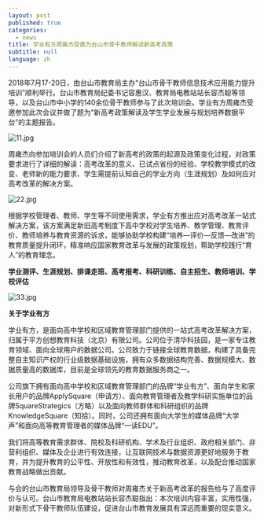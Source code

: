 ```yaml
---
layout: post
published: true
categories:
  - news
title: 学业有方周雍杰受邀为台山市骨干教师解读新高考政策
subtitle: null
language: zh
---
```


  2018年7月17-20日，由台山市教育局主办“台山市骨干教师信息技术应用能力提升培训”顺利举行。台山市教育局纪委书记容惠汉、教育局电教站站长容杰聪等领导，以及台山市中小学的140余位骨干教师参与了此次培训会。学业有方周雍杰受邀参加此次会议并做了题为“新高考政策解读及学生学业发展与规划培养数据平台”的主题报告。

![11.jpg]({{site.baseurl}}/image/11.jpg)

  周雍杰向参加培训会的人员们介绍了新高考的政策的起源及政策变化过程，对政策要求进行了详细的解读：高考改革的意义、已试点省份的经验、学校教学模式的改变、老师新的能力要求、学生需提前认知自己的学业方向（生涯规划）及如何应对高考改革的解决方案。

![22.jpg]({{site.baseurl}}/image/22.jpg)

根据学校管理者、教师、学生等不同使用需求，学业有方推出应对高考改革一站式解决方案，该方案满足新旧高考制度下高中学校对学生培养、教学管理、教育评价、教师培养与教育资源的诉求，能够协助学校构建“培养—评价—反馈—改进”的教育质量提升闭环，精准响应国家教育改革与发展的政策规划，帮助学校践行“育人”的教育理念。

**学业测评、生涯规划、排课走班、高考报考、科研训练、自主招生、教师培训、学校评估**

![33.jpg]({{site.baseurl}}/image/33.jpg)

**关于学业有方**

学业有方，是面向高中学校和区域教育管理部门提供的一站式高考改革解决方案，归属于平方创想教育科技（北京）有限公司。公司位于清华科技园，是一家专注教育领域、面向全球用户的数据公司。公司致力于链接全球教育数据，构建了具备完整自主知识产权的行业级数据基础设施，拥有众多数据结构完善、数据规模大、数据质量高的数据库，目前是全球领先的教育数据服务商之一。

公司旗下拥有面向高中学校和区域教育管理部门的品牌“学业有方”、面向学生和家长用户的品牌ApplySquare（申请方）、面向教育管理者及教学科研实施单位的品牌SquareStrategics（方略）以及面向教师群体和科研组织的品牌KnowledgeSquare（知拾）。同时，公司还拥有面向大学生的媒体品牌“大学声”和面向高等教育管理者的媒体品牌“一读EDU”。

我们将高等教育需求群体、院校及科研机构、学术及行业组织、政府相关部门、非营利组织、媒体及企业进行有效连接，让互联网技术与数据资源更好地服务于教育，并为提升教育的公平性、开放性和有效性，推动教育改革，以及配合推动国家教育战略做出贡献。

与会的台山市教育局领导及骨干教师对周雍杰关于新高考改革的报告给与了高度评价与认可。台山市教育局电教站站长容杰聪指出：本次培训内容丰富，实用性强，对新形式下骨干教师队伍建设，促进台山市教育发展具有深远而重要的现实意义。
